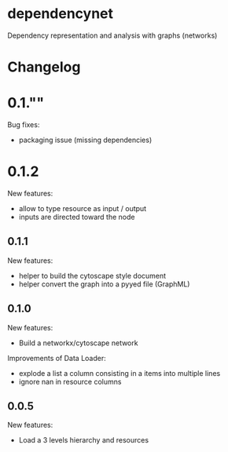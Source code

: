 # dependencynet
Dependency representation and analysis with graphs (networks)




# Changelog

# 0.1.""
Bug fixes:
- packaging issue (missing dependencies)

# 0.1.2
New features:
- allow to type resource as input / output
- inputs are directed toward the node

## 0.1.1
New features:
- helper to build the cytoscape style document
- helper convert the graph into a pyyed file (GraphML)

## 0.1.0
New features:
- Build a networkx/cytoscape network

Improvements of Data Loader:
- explode a list a column consisting in a items into multiple lines
- ignore nan in resource columns

## 0.0.5
New features:
- Load a 3 levels hierarchy and resources
